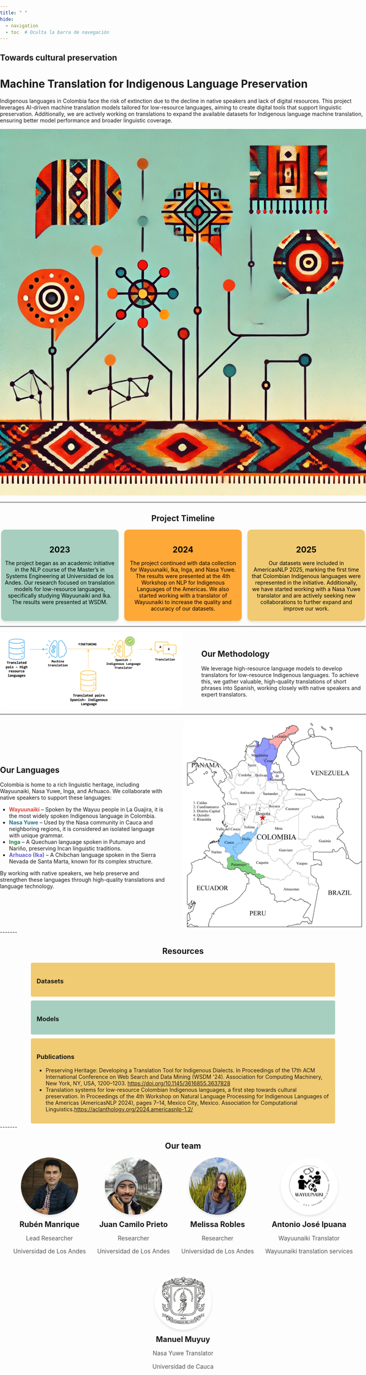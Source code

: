 ```yaml
---
title: " "
hide:
  - navigation
  - toc  # Oculta la barra de navegación
---
```

<style>
  /* Ajustes generales */
  html, body {
    margin: 0 !important;
    padding: 0 !important;
    width: 100vw;
    max-width: 100vw;
    overflow-x: hidden !important;
  }

  /* Barra de navegación superior con imagen de fondo */
  .md-header {
    background: url('images/tejido.png') no-repeat center center;
    background-size: cover;
    height: 80px;
    display: flex;
    align-items: center;
    justify-content: center;
    color: white !important;
  }

  .md-header__title {
    display: none !important;
  }

  .header-image {
    display: none;
  }

  .md-content__title {
    display: none;
  }

  /* Contenedor del título principal */
  .page-title {
    text-align: center;
    margin-top: 20px;
    font-size: 2.5em;
    font-weight: bold;
    color: #333;
  }

  /* Contenedor del título y descripción */
  .text-container {
    text-align: center;
    background: #f8f9fa;
    padding: 10px 20px;
    max-width: 80%;
    margin: 10px auto;
  }

  .text-container h1 {
    font-size: 2em;
    margin-bottom: 5px;
  }

  .text-container h2 { 
  font-size: 2em;
  font-weight: bold;
  color: #333;
  text-align: center;
}

  .text-container p {
    font-size: 1.2em;
  }

  /* Sección de resumen y metodología */
  .content-section {
    display: flex;
    flex-wrap: wrap;
    justify-content: space-between;
    align-items: center;
    padding: 5px 1%;
  }

  .summary {
    flex: 1;
    min-width: 50%;
    padding-right: 10px;
  }

  .methodology-image {
    flex: 1;
    min-width: 40%;
    text-align: center;
  }

  .methodology-image img {
    max-width: 100%;
    height: auto;
    border-radius: 8px;
    box-shadow:  #ea812d;
  }

.resource-container {
  display: flex;
  flex-direction: column; /* Stack elements vertically */
  align-items: center; /* Center the boxes */
  gap: 10px; /* Add some spacing between the boxes */
}

.resource-box {
  width: 80%; /* Adjust width as needed */
  padding: 15px;
  border-radius: 4px;
  text-align: left;
  list-style: none;
}

.resource-box h2 {
    font-size: 2em;
    margin-bottom: 5px;
    color: #333;
    margin-top: 0; /* Remove extra top margin */
    padding-top: 0;
  }
  /* Cinta naranja con logos de empresas */
  .partner-logos {
    width: 100vw;
    max-width: 100vw;
    background-color: #ea812d;
    margin: 0;
    padding: 10px 0;
    box-sizing: border-box;
    overflow: hidden;
    text-align: center;
  }

  .partner-logos h3 {
    color: #fff;
    font-size: 1.5em;
    margin-bottom: 10px;
  }

  .logo-container {
    display: flex;
    justify-content: center;
    align-items: center;
    gap: 15px;
    flex-wrap: wrap;
  }

  .logo-container img {
    max-height: 50px;
    width: auto;
    transition: filter 0.3s ease;
  }

  .logo-container img:hover {
    filter: grayscale(0%);
  }

  .timeline-section {
    text-align: center;
    padding: 10px 10px;
    background: #f8f9fa;
  }

  .timeline-section h2 {
    font-size: 2em;
    margin-bottom: 15px;
    color: #333;
  }

  .timeline-container {
    display: flex;
    justify-content: space-around;
    align-items: stretch;
    gap: 10px;
    flex-wrap: nowrap; /* Mantiene los rectángulos en una fila */
    max-width: 1000px;
    margin: auto;
  }

  .timeline-box {
    background: #ea812d;
    color: black;
    padding: 10px;
    border-radius: 10px;
    width: 30%;
    text-align: center;
    box-shadow: 0px 4px 6px rgba(0, 0, 0, 0.1);
  }

  .timeline-box h3 {
    margin-bottom: 5px;
    font-size: 1.5em;
  }

  .timeline-box p {
    font-size: 1em;
  }

  /* Container for the team section */
  .team-container {
    display: flex;
    flex-wrap: wrap;
    justify-content: center;
    gap: 30px;
    padding: 0px;
  }

  /* Individual team member card */
  .team-member {
    text-align: center;
    max-width: 250px;
  }

  /* Profile image styling */
  .team-member img {
    width: 150px; /* Reduced width */
    height: 150px; /* Reduced height */
    object-fit: cover;
    border-radius: 50%;
    box-shadow: 0px 4px 6px rgba(0, 0, 0, 0.1);
  }

  /* Name and role */
  .team-member h3 {
    margin: 10px 0 5px;
    font-size: 1.4em;
  }

  .team-member p {
    font-size: 1.1em;
    color: #555;
  }
  @media (max-width: 900px) {
    .timeline-container {
      flex-wrap: wrap; /* Permite que los rectángulos se acomoden en varias filas si la pantalla es pequeña */
    }
    .timeline-box {
      width: 100%; /* Hace que los rectángulos ocupen toda la línea en pantallas pequeñas */
    }
</style>

<!-- Sección Principal -->
<div class="hero">
  <div class="hero-text">
    <h2>Towards cultural preservation</h2>
    <h1>Machine Translation for Indigenous Language Preservation</h1>
    <p>
      Indigenous languages in Colombia face the risk of extinction due to the decline in native speakers and lack of digital resources. This project leverages AI-driven machine translation models tailored for low-resource languages, aiming to create digital tools that support linguistic preservation. Additionally, we are actively working on translations to expand the available datasets for Indigenous language machine translation, ensuring better model performance and broader linguistic coverage.
    </p>
  </div>
  <div style="margin-right: 40px;"></div>
  <div class="hero-image">
    <img src="images/logoGPT2.webp" alt="Logo">
  </div>
</div>



-------

<!-- Sección de Línea de Tiempo -->
<div style="text-align: center;">
  <h2 style="font-weight: bold;">Project Timeline</h2>

  <div class="timeline-container">
    <div class="timeline-box" style="background: rgba(145,197,177,0.8);">
      <h3>2023</h3>
      <p>The project began as an academic initiative in the NLP course of the Master’s in Systems Engineering at Universidad de los Andes. Our research focused on translation models for low-resource languages, specifically studying Wayuunaiki and Ika. The results were presented at WSDM.</p>
    </div>
    <div class="timeline-box" style="background: rgba(255,148,8,0.8);">
      <h3>2024</h3>
      <p>The project continued with data collection for Wayuunaiki, Ika, Inga, and Nasa Yuwe. The results were presented at the 4th Workshop on NLP for Indigenous Languages of the Americas. We also started working with a translator of Wayuunaiki to increase the quality and accuracy of our datasets.</p>
    </div>
    <div class="timeline-box" style="background: rgba(238,192,82,0.8);">
      <h3>2025</h3>
      <p>Our datasets were included in AmericasNLP 2025, marking the first time that Colombian Indigenous languages were represented in the initiative. Additionally, we have started working with a Nasa Yuwe translator and are actively seeking new collaborations to further expand and improve our work.</p>
    </div>
  </div>
</div>

------------

<div style="display: flex; align-items: center; justify-content: space-between; max-width: 1000px; margin: auto;">
  <img src="images/MT_Finetuning_en.png" alt="Translation Model" style="width: 50%; border-radius: 10px; margin-right: 10px;">
  <div style="width: 45%; text-align: left;">
    <h2 style="font-weight: bold;">Our Methodology</h2>
    <p>We leverage high-resource language models to develop translators for low-resource Indigenous languages.  
       To achieve this, we gather valuable, high-quality translations of short phrases into Spanish,  
       working closely with native speakers and expert translators.</p>
  </div>
</div>



------------

<div style="display: flex; align-items: center; justify-content: space-between; max-width: 1000px; margin: auto;">
  <div style="width: 45%; text-align: left;">
    <h2 style="font-weight: bold;">Our Languages</h2>
    <p>Colombia is home to a rich linguistic heritage, including Wayuunaiki, Nasa Yuwe, Inga, and Arhuaco.  
       We collaborate with native speakers to support these languages:</p>
    <ul>
      <li><strong style="color:rgb(213, 74, 62);">Wayuunaiki</strong> – Spoken by the Wayuu people in La Guajira, it is the most widely spoken Indigenous language in Colombia.</li>
      <li><strong style="color:rgb(32, 117, 145);">Nasa Yuwe</strong> – Used by the Nasa community in Cauca and neighboring regions, it is considered an isolated language with unique grammar.</li>    
      <li><strong style = "color:rgb(38, 133, 49);">Inga</strong> – A Quechuan language spoken in Putumayo and Nariño, preserving Incan linguistic traditions.</li>
      <li><strong  style = "color:rgb(99, 93, 207);">Arhuaco (Ika)</strong> – A Chibchan language spoken in the Sierra Nevada de Santa Marta, known for its complex structure.</li>
    </ul>
    <p>By working with native speakers, we help preserve and strengthen these languages through high-quality translations and language technology.</p>
  </div>
  <img src="images/mapa.jpeg" alt="Translation Model" style="width: 50%; border-radius: 10px; margin-left: 10px;">
</div>
-------

<div style="text-align: center;">
  <h2 style="font-weight: bold;">Resources</h2>

  <div class="resource-container">
    <div class="resource-box" style="background: rgba(238,192,82,0.8);">
      <h3>Datasets</h3>
    </div>
    <div class="resource-box" style="background: rgba(145,197,177,0.8);">
      <h3>Models</h3>
    </div>
    <div class="resource-box" style="background: rgba(238,192,82,0.8);">
      <h3>Publications</h3>
      <ul>
        <li>Preserving Heritage: Developing a Translation Tool for Indigenous Dialects. In Proceedings of the 17th ACM International Conference on Web Search and Data Mining (WSDM '24). Association for Computing Machinery, New York, NY, USA, 1200–1203.  <a href="https://doi.org/10.1145/3616855.3637828" target="_blank">https://doi.org/10.1145/3616855.3637828</a></li>
        <li>Translation systems for low-resource Colombian Indigenous languages, a first step towards cultural preservation. In Proceedings of the 4th Workshop on Natural Language Processing for Indigenous Languages of the Americas (AmericasNLP 2024), pages 7–14, Mexico City, Mexico. Association for Computational Linguistics.<a href="https://aclanthology.org/2024.americasnlp-1.2/" target="_blank">https://aclanthology.org/2024.americasnlp-1.2/</a></li>
      </ul>
    </div>
  </div>
</div>
-------

<div style="text-align: center;">
  <h2 style="font-weight: bold;">Our team</h2>
</div>
<div class="team-container">
  
  <!-- Team Member 1 -->
  <div class="team-member">
    <img src="/images/team/ruben.jpg" alt="Rubén Manrique">
    <h3>Rubén Manrique</h3>
    <p>Lead Researcher</p>
    <p>Universidad de Los Andes</p>
  </div>

  <!-- Team Member 2 -->
  <div class="team-member">
    <img src="/images/team/juanca.jpg" alt="Person 2">
    <h3>Juan Camilo Prieto</h3>
    <p>Researcher</p>
    <p>Universidad de Los Andes</p>
  </div>

  <!-- Team Member 3 -->
  <div class="team-member">
    <img src="/images/team/melissa.jpg" alt="Person 3">
    <h3>Melissa Robles</h3>
    <p>Researcher</p>
    <p>Universidad de Los Andes</p>
  </div>

  
  <!-- Team Member 1 -->
  <div class="team-member">
    <img src="/images/team/wayuunaiki.jpg" alt="Antonio José Ipuana">
    <h3>Antonio José Ipuana</h3>
    <p>Wayuunaiki Translator</p>
    <p>Wayuunaiki translation services</p>
  </div>

  <!-- Team Member 2 -->
  <div class="team-member">
    <img src="/images/team/unicauca.png" alt="Manuel Muyuy">
    <h3>Manuel Muyuy</h3>
    <p>Nasa Yuwe Translator</p>
    <p>Universidad de Cauca</p>
  </div>
</div>
